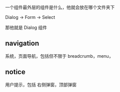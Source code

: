 一个组件最外层的组件是什么，他就会放在哪个文件夹下

Dialog -> Form -> Select

那他就是 Dialog 组件

## navigation

系统，页面导航，包括但不限于 breadcrumb，menu，

## notice

用户提示，包括 右侧弹窗，顶部弹窗